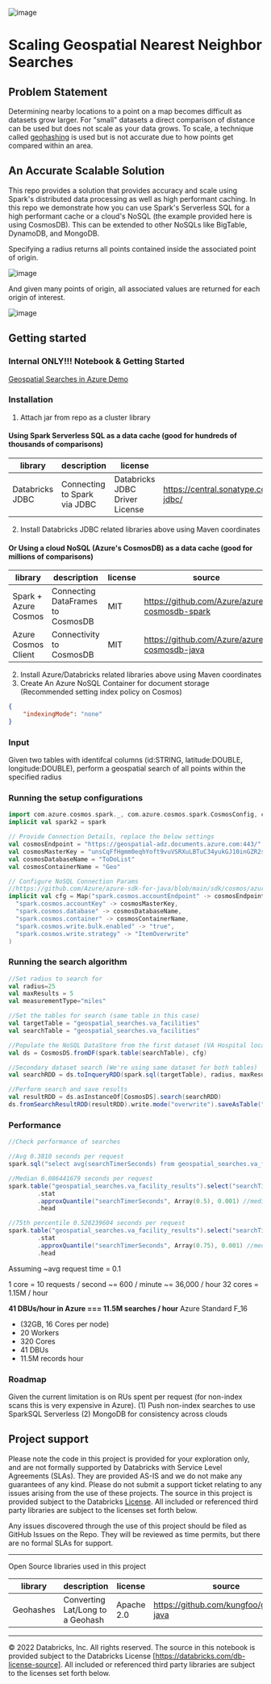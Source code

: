 ![image](https://user-images.githubusercontent.com/86326159/206014015-a70e3581-e15c-4a10-95ef-36fd5a560717.png)

# Scaling Geospatial Nearest Neighbor Searches

## Problem Statement

Determining nearby locations to a point on a map becomes difficult as datasets grow larger. For "small" datasets a direct comparison of distance can be used but does not scale as your data grows. To scale, a technique called [geohashing](https://en.wikipedia.org/wiki/Geohash) is used but is not accurate due to how points get compared within an area. 

## An Accurate Scalable Solution

This repo provides a solution that provides accuracy and scale using Spark's distributed data processing as well as high performant caching. In this repo we demonstrate how you can use Spark's Serverless SQL for a high performant cache or a cloud's NoSQL (the example provided here is using CosmosDB). This can be extended to other NoSQLs like BigTable, DynamoDB, and MongoDB. 

Specifying a radius returns all points contained inside the associated point of origin.  

![image](./img/upmc_childrens_hospital.png?raw=true)

And given many points of origin, all associated values are returned for each origin of interest.

![image](./img/many_locations.png?raw=true)

## Getting started

### Internal ONLY!!! Notebook & Getting Started

[Geospatial Searches in Azure Demo](https://eastus2.azuredatabricks.net/?o=5206439413157315#notebook/1011273009121479/command/4188342588155548)

### Installation 

1. Attach jar from repo as a cluster library

#### Using Spark Serverless SQL as a data cache (good for hundreds of thousands of comparisons)

| library                                | description             | license    | source                                              | coordinates |
|----------------------------------------|-------------------------|------------|-----------------------------------------------------|------------------ |
| Databricks JDBC | Connecting to Spark via JDBC | Databricks JDBC Driver License | https://central.sonatype.com/artifact/com.databricks/databricks-jdbc/ | com.databricks:databricks-jdbc:2.6.25|


2. Install Databricks JDBC related libraries above using Maven coordinates

#### Or Using a cloud NoSQL (Azure's CosmosDB) as a data cache (good for millions of comparisons) 

| library                                | description             | license    | source                                              | coordinates |
|----------------------------------------|-------------------------|------------|-----------------------------------------------------|------------------ |
| Spark + Azure Cosmos | Connecting DataFrames to CosmosDB | MIT | https://github.com/Azure/azure-cosmosdb-spark | com.azure.cosmos.spark:azure-cosmos-spark_3-2_2-12:4.11.2 |
| Azure Cosmos Client | Connectivity to CosmosDB | MIT | https://github.com/Azure/azure-cosmosdb-java | com.azure:azure-cosmos:4.39.0 | 

2. Install Azure/Databricks related libraries above using Maven coordinates
3. Create An Azure NoSQL Container for document storage 
  (Recommended setting index policy on Cosmos)
``` json
{
    "indexingMode": "none"
}
```

### Input 

Given two tables with identifcal columns (id:STRING, latitude:DOUBLE, longitude:DOUBLE), perform a geospatial search of all points within the specified radius 

### Running the setup configurations

``` scala
import com.azure.cosmos.spark._, com.azure.cosmos.spark.CosmosConfig, com.azure.cosmos.spark.CosmosAccountConfig, com.databricks.industry.solutions.geospatial.searches._
implicit val spark2 = spark

// Provide Connection Details, replace the below settings
val cosmosEndpoint = "https://geospatial-adz.documents.azure.com:443/"
val cosmosMasterKey = "unsCqFfHgmm0eqhYoft9vuVSRXuLBTuC34yukGJ10inGZR2s4FYO66BfuaN2CAGIQWwW1zFfzzH3ACDbJdYMfw=="
val cosmosDatabaseName = "ToDoList"
val cosmosContainerName = "Geo"

// Configure NoSQL Connection Params
//https://github.com/Azure/azure-sdk-for-java/blob/main/sdk/cosmos/azure-cosmos-spark_3_2-12/docs/migration.md
implicit val cfg = Map("spark.cosmos.accountEndpoint" -> cosmosEndpoint,
  "spark.cosmos.accountKey" -> cosmosMasterKey,
  "spark.cosmos.database" -> cosmosDatabaseName,
  "spark.cosmos.container" -> cosmosContainerName,
  "spark.cosmos.write.bulk.enabled" -> "true",     
  "spark.cosmos.write.strategy" -> "ItemOverwrite"
)
```

### Running the search algorithm
``` scala
//Set radius to search for
val radius=25
val maxResults = 5
val measurementType="miles"

//Set the tables for search (same table in this case)
val targetTable = "geospatial_searches.va_facilities"
val searchTable = "geospatial_searches.va_facilities"

//Populate the NoSQL DataStore from the first dataset (VA Hospital location dataset)
val ds = CosmosDS.fromDF(spark.table(searchTable), cfg)

//Secondary dataset search (We're using same dataset for both tables)
val searchRDD = ds.toInqueryRDD(spark.sql(targetTable), radius, maxResults, measurementType).repartition(5) //limit to 5, container in Cosmos is fairly small (400RU) and 5 will be our max degree of parallilsm 

//Perform search and save results
val resultRDD = ds.asInstanceOf[CosmosDS].search(searchRDD)
ds.fromSearchResultRDD(resultRDD).write.mode("overwrite").saveAsTable("geospatial_searches.va_facility_results")
```

### Performance 

``` scala
//Check performance of searches

//Avg 0.3810 seconds per request
spark.sql("select avg(searchTimerSeconds) from geospatial_searches.va_facilities_results")

//Median 0.086441679 seconds per request
spark.table("geospatial_searches.va_facility_results").select("searchTimerSeconds")
        .stat
        .approxQuantile("searchTimerSeconds", Array(0.5), 0.001) //median
        .head

//75th percentile 0.528239604 seconds per request
spark.table("geospatial_searches.va_facility_results").select("searchTimerSeconds")
        .stat
        .approxQuantile("searchTimerSeconds", Array(0.75), 0.001) //median
        .head
```

Assuming ~avg request time = 0.1

1 core =  10 requests / second ~= 600 / minute ~= 36,000 / hour 
32 cores = 1.15M / hour

**41 DBUs/hour in Azure === 11.5M searches / hour**
Azure Standard F_16 
 - (32GB, 16 Cores per node) 
 - 20 Workers  
 - 320 Cores 
 - 41 DBUs
 - 11.5M records hour

### Roadmap 

Given the current limitation is on RUs spent per request (for non-index scans this is very expensive in Azure). 
(1) Push non-index searches to use SparkSQL Serverless
(2) MongoDB for consistency across clouds


## Project support 

Please note the code in this project is provided for your exploration only, and are not formally supported by Databricks with Service Level Agreements (SLAs). They are provided AS-IS and we do not make any guarantees of any kind. Please do not submit a support ticket relating to any issues arising from the use of these projects. The source in this project is provided subject to the Databricks [License](./LICENSE). All included or referenced third party libraries are subject to the licenses set forth below.

Any issues discovered through the use of this project should be filed as GitHub Issues on the Repo. They will be reviewed as time permits, but there are no formal SLAs for support. 
___

Open Source libraries used in this project 

| library                                | description             | license    | source                                              | coordinates |
|----------------------------------------|-------------------------|------------|-----------------------------------------------------|------------------ |
| Geohashes  | Converting Lat/Long to a Geohash      | Apache 2.0       | https://github.com/kungfoo/geohash-java                      |  ch.hsr:geohash:1.4.0 |
___

&copy; 2022 Databricks, Inc. All rights reserved. The source in this notebook is provided subject to the Databricks License [https://databricks.com/db-license-source].  All included or referenced third party libraries are subject to the licenses set forth below.
